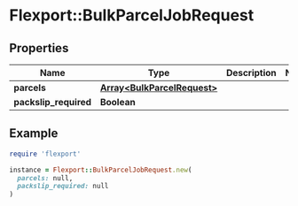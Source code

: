# Flexport::BulkParcelJobRequest

## Properties

| Name | Type | Description | Notes |
| ---- | ---- | ----------- | ----- |
| **parcels** | [**Array&lt;BulkParcelRequest&gt;**](BulkParcelRequest.md) |  |  |
| **packslip_required** | **Boolean** |  |  |

## Example

```ruby
require 'flexport'

instance = Flexport::BulkParcelJobRequest.new(
  parcels: null,
  packslip_required: null
)
```


